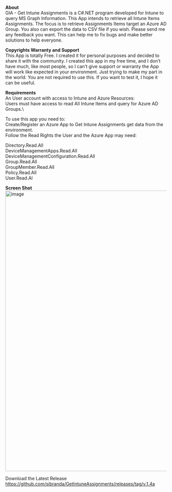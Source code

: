 **About**\
GIA - Get Intune Assignments is a C#.NET program developed for Intune to query MS Graph Information.
This App intends to retrieve all Intune Items Assignments.
The focus is to retrieve Assignments Items target an Azure AD Group.
You also can export the data to CSV file if you wish.
Please send me any feedback you want. This can help me to fix bugs and make better solutions to help everyone.

**Copyrights Warranty and Support**\
This App is totally Free. I created it for personal purposes and decided to share it with the community.
I created this app in my free time, and I don’t have much, like most people, so I can’t give support or warranty the App will work like expected in your environment. Just trying to make my part in the world.
You are not required to use this. If you want to test it, I hope it can be useful.

**Requirements**\
An User account with access to Intune and Azure Resources:\
Users must have access to read All Intune Items and query for Azure AD Groups.\

To use this app you need to:\
Create/Register an Azure App to Get Intune Assignments get data from the environment.\
Follow the Read Rights the User and the Azure App may need:

Directory.Read.All\
DeviceManagementApps.Read.All\
DeviceManagementConfiguration.Read.All\
Group.Read.All\
GroupMember.Read.All\
Policy.Read.All\
User.Read.Al

**Screen Shot**
<img width="875" alt="image" src="https://user-images.githubusercontent.com/62342144/192555854-3c2fb441-d05a-4a53-81e3-5592b3c6c98b.png">


Download the Latest Release
https://github.com/sibranda/GetIntuneAssignments/releases/tag/v.1.4a

